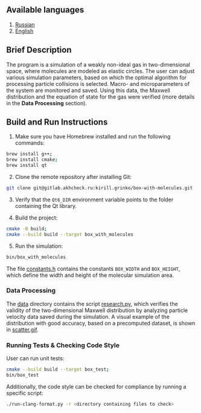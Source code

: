 ## Available languages

1. [Russian](README.md)
2. [English](README-en.md)


## Brief Description

The program is a simulation of a weakly non-ideal gas in two-dimensional space, where molecules are modeled as elastic circles. The user can adjust various simulation parameters, based on which the optimal algorithm for processing particle collisions is selected. Macro- and microparameters of the system are monitored and saved. Using this data, the Maxwell distribution and the equation of state for the gas were verified (more details in the **Data Processing** section).


## Build and Run Instructions

1) Make sure you have Homebrew installed and run the following commands:

  ```sh
  brew install g++;
  brew install cmake;
  brew install qt
  ```

2) Clone the remote repository after installing Git:

  ```sh
  git clone git@gitlab.akhcheck.ru:kirill.grinko/box-with-molecules.git
  ```

3) Verify that the `Qt6_DIR` environment variable points to the folder containing the Qt library.

4) Build the project:

  ```sh
  cmake -B build;
  cmake --build build --target box_with_molecules
  ```

5) Run the simulation:
  ```sh
  bin/box_with_molecules
  ```

The file [constants.h](include/constants.h) contains the constants `BOX_WIDTH` and `BOX_HEIGHT`, which define the width and height of the molecular simulation area.


### Data Processing

The [data](data/) directory contains the script [research.py](data/research.py), which verifies the validity of the two-dimensional Maxwell distribution by analyzing particle velocity data saved during the simulation. A visual example of the distribution with good accuracy, based on a precomputed dataset, is shown in [scatter.gif](data/scatter.gif).


### Running Tests & Checking Code Style

User can run unit tests:
  ```sh
  cmake --build build --target box_test;
  bin/box_test
  ``` 

Additionally, the code style can be checked for compliance by running a specific script:

  ```sh
  ./run-clang-format.py -r <directory containing files to check>
  ```
